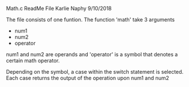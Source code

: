 Math.c ReadMe File
Karlie Naphy
9/10/2018

The file consists of one funtion. The function 'math' take 3 arguments
- num1
- num2
- operator

num1 and num2 are operands and 'operator' is a symbol that denotes a certain math operator. 

Depending on the symbol, a case within the switch statement is selected. Each case returns the output of the operation upon num1 and num2
